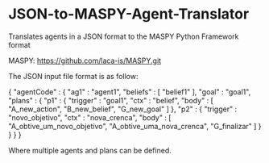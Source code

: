 # JSON-to-MASPY-Agent-Translator
Translates agents in a JSON format to the MASPY Python Framework format

MASPY: https://github.com/laca-is/MASPY.git

The JSON input file format is as follow:

{ 
  "agentCode" : {
    "ag1" : "agent1",
    "beliefs" : [ "belief1" ],
    "goal" : "goal1",
    "plans" : { 
      "p1" : { 
        "trigger" : "goal1", 
        "ctx" : "belief",
        "body" : [ "A_new_action", "B_new_belief", "G_new_goal" ]
      },
      "p2" : { 
        "trigger" : "novo_objetivo", 
        "ctx" : "nova_crenca",
        "body" : [ "A_obtive_um_novo_objetivo", "A_obtive_uma_nova_crenca", "G_finalizar" ]
      }
    }
  }
}

Where multiple agents and plans can be defined.
